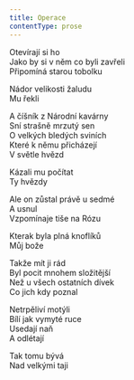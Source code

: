 ```yaml
---
title: Operace
contentType: prose
---
```


<section>

Otevírají si ho  
Jako by si v něm co byli zavřeli  
Připomíná starou tobolku

Nádor velikosti žaludu  
Mu řekli

A číšník z Národní kavárny  
Sní strašně mrzutý sen  
O velkých bledých sviních  
Které k němu přicházejí  
V světle hvězd

Kázali mu počítat  
Ty hvězdy

Ale on zůstal právě u sedmé  
A usnul  
Vzpomínaje tiše na Rózu

Kterak byla plná knoflíků  
Můj bože

Takže mít ji rád  
Byl pocit mnohem složitější  
Než u všech ostatních dívek  
Co jich kdy poznal

Netrpěliví motýli  
Bílí jak vymyté ruce  
Usedají naň  
A odlétají

Tak tomu bývá  
Nad velkými taji

</section>
